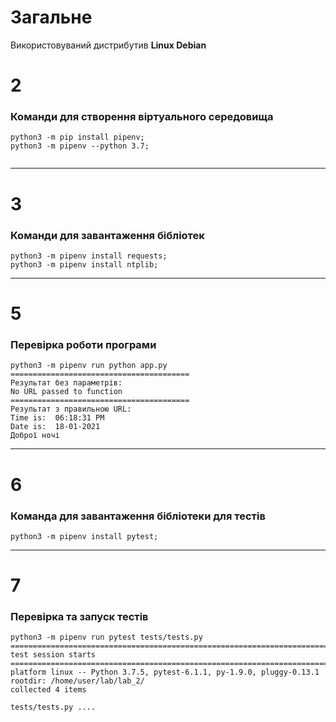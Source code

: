 
# Загальне
Використовуваний дистрибутив **Linux Debian**

# 2
### Команди для створення віртуального середовища
```
python3 -m pip install pipenv;
python3 -m pipenv --python 3.7;
	
```
---

# 3
### Команди для завантаження бібліотек
```
python3 -m pipenv install requests;
python3 -m pipenv install ntplib;
```
---

# 5
### Перевірка роботи програми
```
python3 -m pipenv run python app.py
========================================
Результат без параметрів: 
No URL passed to function
========================================
Результат з правильною URL: 
Time is:  06:18:31 PM
Date is:  18-01-2021
Доброї ночі

```
---

# 6
### Команда для завантаження бібліотеки для тестів
```
python3 -m pipenv install pytest;
```
---

# 7 
### Перевірка та запуск тестів
```
python3 -m pipenv run pytest tests/tests.py
========================================================================= test session starts ==========================================================================
platform linux -- Python 3.7.5, pytest-6.1.1, py-1.9.0, pluggy-0.13.1
rootdir: /home/user/lab/lab_2/
collected 4 items

tests/tests.py ....          